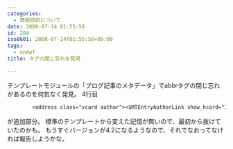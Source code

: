 ```yaml
---
categories:
  - 情報技術について
date: 2008-07-14 01:55:58
id: 284
iso8601: 2008-07-14T01:55:58+09:00
tags:
  - undef
title: タグの閉じ忘れを発見

---
```


テンプレートモジュールの「ブログ記事のメタデータ」でabbrタグの閉じ忘れがあるのを何気なく発見。
4行目
```default
        <address class="vcard author"><$MTEntryAuthorLink show_hcard="1"$></address> (<abbr class="published" title="<$MTEntryDate format_name="iso8601"$>"><$MTEntryDate format="%x %X"$><strong></abbr></strong>)
```
<strong></abbr></strong>が追加部分。
標準のテンプレートから変えた記憶が無いので、最初から抜けていたのかも。
もうすぐバージョンが4.2になるようなので、それでなおってなければ報告しようかな。
    	
